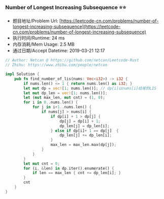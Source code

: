 ### Number of Longest Increasing Subsequence :star::star:
- 题目地址/Problem Url: [https://leetcode-cn.com/problems/number-of-longest-increasing-subsequence](https://leetcode-cn.com/problems/number-of-longest-increasing-subsequence)
- 执行时间/Runtime: 24 ms 
- 内存消耗/Mem Usage: 2.5 MB
- 通过日期/Accept Datetime: 2019-03-21 12:17

```rust
// Author: Netcan @ https://github.com/netcan/Leetcode-Rust
// Zhihu: https://www.zhihu.com/people/netcan

impl Solution {
    pub fn find_number_of_lis(nums: Vec<i32>) -> i32 {
        if nums.len() <= 1 { return nums.len() as i32; }
        let mut dp = vec![1; nums.len()]; // dp[i]以nums[i]结尾的LIS
        let mut dp_len = vec![1; nums.len()];
        let (mut max_len, mut cnt) = (1, 0);
        for i in 0..nums.len() {
            for j in i+1..nums.len() {
                if nums[j] > nums[i] {
                    if dp[i] + 1 > dp[j] {
                        dp[j] = dp[i] + 1;
                        dp_len[j] = dp_len[i];
                    } else if dp[i]+ 1 == dp[j]  {
                        dp_len[j] += dp_len[i];
                    }
                    max_len = max_len.max(dp[j]);
                } 
            }
        }
        let mut cnt = 0;
        for (i, &len) in dp.iter().enumerate() {
            if len == max_len { cnt += dp_len[i]; }
        }
        cnt
    }
}


```
